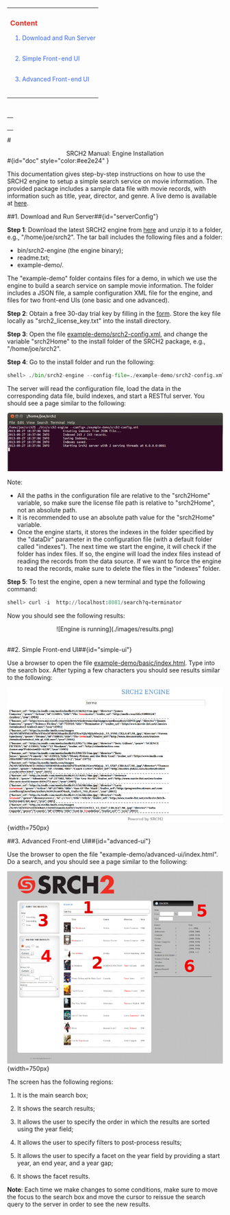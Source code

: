 <div id="content" > <!-- Table of content, id=content-->

<table><tbody><tr><td>

<div><h3><a style="text-decoration: none;color:#ee2e24" href="#doc">Content</a></h3></div>

&nbsp;&nbsp;&nbsp;<a style="text-decoration: none;color:#3366FF" href="#serverConfig">1. Download and Run Server</a><br><br>

&nbsp;&nbsp;&nbsp;<a style="text-decoration: none;color:#3366FF" href="#simple-ui">2. Simple Front-end UI</a></br><br>

&nbsp;&nbsp;&nbsp;<a style="text-decoration: none;color:#3366FF" href="#advanced-ui">3. Advanced Front-end UI</a></br><br>


</td></tr></tbody></table>


</div> <!-- Table of content, id=content-->

<!-- Google Tag Manager -->
<noscript><iframe src="//www.googletagmanager.com/ns.html?id=GTM-MQK794"
height="0" width="0" style="display:none;visibility:hidden"></iframe></noscript>
<script>(function(w,d,s,l,i){w[l]=w[l]||[];w[l].push({'gtm.start':
new Date().getTime(),event:'gtm.js'});var f=d.getElementsByTagName(s)[0],
j=d.createElement(s),dl=l!='dataLayer'?'&l='+l:'';j.async=true;j.src=
'//www.googletagmanager.com/gtm.js?id='+i+dl;f.parentNode.insertBefore(j,f);
})(window,document,'script','dataLayer','GTM-MQK794');</script>
<!-- End Google Tag Manager -->

</div> <!-- Sidebar -->


</td>


<td id="docBody" style="width:70%">

</br>

<div><table><tbody><tr><td>

<div><h3><a style="text-decoration: none;color:#ee2e24" href="#doc"></a></h3></div>


</td></tr></tbody></table></div>

#<center>SRCH2 Manual: Engine Installation</center>#{id="doc" style="color:#ee2e24" }


This documentation gives step-by-step instructions on how to use the SRCH2 engine to setup a simple search service on movie information. The provided package includes a sample data file with movie records, with information such as title, year, director, and genre. A live demo is available at [here](http://demo.srch2.com/movies/).


##1. Download and Run Server##{id="serverConfig"}


<b>Step 1</b>: Download the latest SRCH2 engine from [here](http://www.srch2.com/download) and unzip it to a folder, e.g., "/home/joe/srch2". The tar ball includes the following files and a folder:

 - bin/srch2-engine (the engine binary);
 - readme.txt;
 - example-demo/.
 
The "example-demo" folder contains files for a demo, in which we use the engine to build a search service on sample movie information. The folder includes a JSON file, a sample configuration XML file for the engine, and files for two front-end UIs (one basic and one advanced).

<b>Step 2</b>: Obtain a free 30-day trial key by filling in the [form](http://www.srch2.com/download). Store the key file locally as "srch2_license_key.txt" into the install directory.

<b>Step 3</b>: Open the file [example-demo/srch2-config.xml](example-demo/srch2-config.xml), and change the variable "srch2Home" to the install folder of the
SRCH2 package, e.g., "/home/joe/srch2".

<b>Step 4</b>: Go to the install folder and run the following:

```python
shell> ./bin/srch2-engine --config-file=./example-demo/srch2-config.xml
```

The server will read the configuration file, load the data in the corresponding data file, build indexes, and start a RESTful server. You should see a page similar to the following:

<center>

![Engine is running](./images/engine_running.png)

</center>

Note:

 - All the paths in the configuration file are relative to the "srch2Home" variable, so make sure the license file path is relative to "srch2Home", not an absolute path.  
 - It is recommended to use an absolute path value for the "srch2Home" variable.
 - Once the engine starts, it stores the indexes in the folder specified by the  "dataDir" parameter in the configuration file (with a default folder called "indexes"). The next time we start the engine, it will check if the folder has index files. If so, the engine will load the index files instead of reading the records from the data source. If we want to force the engine to read the records, make sure to delete the files in the "indexes" folder.

<b>Step 5</b>: To test the engine, open a new terminal and type the following command:

```python
shell> curl -i  http://localhost:8081/search?q=terminator
```

Now you should see the following results:

<center>
![Engine is running](./images/results.png)
</center>

</br>


##2. Simple Front-end UI##{id="simple-ui"}

Use a browser to open the file [example-demo/basic/index.html](example-demo/basic/index.html). Type into the search box.  After typing a few characters you should see results similar to the following:

![Demo Web page Image](./images/Srch2-BasicDemoFront.png){width=750px}


##3. Advanced Front-end UI##{id="advanced-ui"}

Use the browser to open the file "example-demo/advanced-ui/index.html". Do a search, and you should see a page similar to the following:

![Demo Web-page Image](./images/Srch2-FullDemoFront.png){width=750px}


The screen has the following regions:

1. It is the main search box;

2. It shows the search results;

3. It allows the user to specify the order in which the results are sorted using the year field;

4. It allows the user to specify filters to post-process results;

5. It allows the user to specify a facet on the year field by providing a start year, an end year, and a year gap;

6. It shows the facet results.

<b>Note</b>: Each time we make changes to some conditions, make sure to move the focus to the search box and move the cursor to reissue the search query to the server in order to see the new results.
